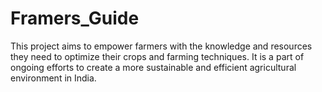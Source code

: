 # Framers_Guide
This project aims to empower farmers with the knowledge and resources they need to optimize their crops and farming techniques. It is a part of ongoing efforts to create a more sustainable and efficient agricultural environment in India.
